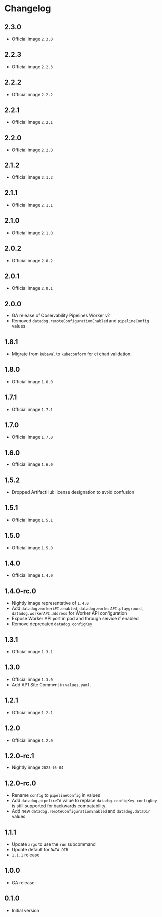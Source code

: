 # Changelog

## 2.3.0

* Official image `2.3.0`

## 2.2.3

* Official image `2.2.3`

## 2.2.2

* Official image `2.2.2`

## 2.2.1

* Official image `2.2.1`

## 2.2.0

* Official image `2.2.0`

## 2.1.2

* Official image `2.1.2`

## 2.1.1

* Official image `2.1.1`

## 2.1.0

* Official image `2.1.0`

## 2.0.2

* Official image `2.0.2`

## 2.0.1

* Official image `2.0.1`

## 2.0.0

* GA release of Observability Pipelines Worker v2
* Removed `datadog.remoteConfigurationEnabled` and `pipelineConfig` values

## 1.8.1

* Migrate from `kubeval` to `kubeconform` for ci chart validation.

## 1.8.0

* Official image `1.8.0`

## 1.7.1

* Official image `1.7.1`

## 1.7.0

* Official image `1.7.0`

## 1.6.0

* Official image `1.6.0`

## 1.5.2

* Dropped ArtifactHub license designation to avoid confusion

## 1.5.1

* Official image `1.5.1`

## 1.5.0

* Official image `1.5.0`

## 1.4.0

* Official image `1.4.0`

## 1.4.0-rc.0

* Nightly image representative of `1.4.0`
* Add `datadog.workerAPI.enabled`, `datadog.workerAPI.playground`, `datadog.workerAPI.address` for Worker API configuration
* Expose Worker API port in pod and through service if enabled
* Remove deprecated `datadog.configKey`

## 1.3.1

* Official image `1.3.1`

## 1.3.0

* Official image `1.3.0`
* Add AP1 Site Comment in `values.yaml`.

## 1.2.1

* Official image `1.2.1`

## 1.2.0

* Official image `1.2.0`

## 1.2.0-rc.1

* Nightly image `2023-05-04`

## 1.2.0-rc.0

* Rename `config` to `pipelineConfig` in values
* Add `datadog.pipelineId` value to replace `datadog.configKey`. `configKey` is still supported for backwards compatability.
* Add new `datadog.remoteConfigurationEnabled` and `datadog.dataDir` values

## 1.1.1

* Update `args` to use the `run` subcommand
* Update default for `DATA_DIR`
* `1.1.1` release

## 1.0.0

* GA release

## 0.1.0

* Initial version
